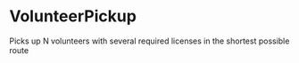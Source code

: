 # VolunteerPickup
Picks up N volunteers with several required licenses in the shortest possible route

